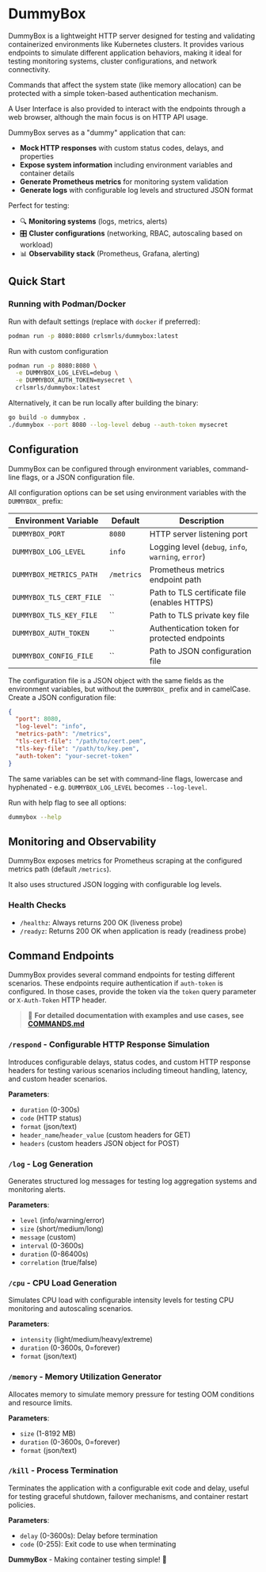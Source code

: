 # DummyBox

DummyBox is a lightweight HTTP server designed for testing and validating containerized environments like Kubernetes clusters. It provides various endpoints to simulate different application behaviors, making it ideal for testing monitoring systems, cluster configurations, and network connectivity. 

Commands that affect the system state (like memory allocation) can be protected with a simple token-based authentication mechanism.

A User Interface is also provided to interact with the endpoints through a web browser, although the main focus is on HTTP API usage.

DummyBox serves as a "dummy" application that can:
- **Mock HTTP responses** with custom status codes, delays, and properties
- **Expose system information** including environment variables and container details
- **Generate Prometheus metrics** for monitoring system validation
- **Generate logs** with configurable log levels and structured JSON format


Perfect for testing:
- 🔍 **Monitoring systems** (logs, metrics, alerts)
- 🎛️ **Cluster configurations** (networking, RBAC, autoscaling based on workload)
- 📊 **Observability stack** (Prometheus, Grafana, alerting)


## Quick Start

### Running with Podman/Docker

Run with default settings (replace with `docker` if preferred):

```bash
podman run -p 8080:8080 crlsmrls/dummybox:latest
```

Run with custom configuration
```bash
podman run -p 8080:8080 \
  -e DUMMYBOX_LOG_LEVEL=debug \
  -e DUMMYBOX_AUTH_TOKEN=mysecret \
  crlsmrls/dummybox:latest
```

Alternatively, it can be run locally after building the binary:

```bash
go build -o dummybox .
./dummybox --port 8080 --log-level debug --auth-token mysecret
```

## Configuration

DummyBox can be configured through environment variables, command-line flags, or a JSON configuration file.

All configuration options can be set using environment variables with the `DUMMYBOX_` prefix:

| Environment Variable | Default | Description |
|---------------------|---------|-------------|
| `DUMMYBOX_PORT` | `8080` | HTTP server listening port |
| `DUMMYBOX_LOG_LEVEL` | `info` | Logging level (`debug`, `info`, `warning`, `error`) |
| `DUMMYBOX_METRICS_PATH` | `/metrics` | Prometheus metrics endpoint path |
| `DUMMYBOX_TLS_CERT_FILE` | `` | Path to TLS certificate file (enables HTTPS) |
| `DUMMYBOX_TLS_KEY_FILE` | `` | Path to TLS private key file |
| `DUMMYBOX_AUTH_TOKEN` | `` | Authentication token for protected endpoints |
| `DUMMYBOX_CONFIG_FILE` | `` | Path to JSON configuration file |


The configuration file is a JSON object with the same fields as the environment variables, but without the `DUMMYBOX_` prefix and in camelCase. Create a JSON configuration file:

```json
{
  "port": 8080,
  "log-level": "info",
  "metrics-path": "/metrics",
  "tls-cert-file": "/path/to/cert.pem",
  "tls-key-file": "/path/to/key.pem",
  "auth-token": "your-secret-token"
}
```

The same variables can be set with command-line flags, lowercase and hyphenated - e.g. `DUMMYBOX_LOG_LEVEL` becomes `--log-level`.

Run with help flag to see all options:

```bash
dummybox --help
```

## Monitoring and Observability

DummyBox exposes metrics for Prometheus scraping at the configured metrics path (default `/metrics`).

It also uses structured JSON logging with configurable log levels. 

### Health Checks

- `/healthz`: Always returns 200 OK (liveness probe)
- `/readyz`: Returns 200 OK when application is ready (readiness probe)

## Command Endpoints

DummyBox provides several command endpoints for testing different scenarios. These endpoints require authentication if `auth-token` is configured. In those cases, provide the token via the `token` query parameter or `X-Auth-Token` HTTP header.

> 📖 **For detailed documentation with examples and use cases, see [COMMANDS.md](COMMANDS.md)**

### `/respond` - Configurable HTTP Response Simulation

Introduces configurable delays, status codes, and custom HTTP response headers for testing various scenarios including timeout handling, latency, and custom header scenarios.

**Parameters**: 
- `duration` (0-300s)
- `code` (HTTP status)
- `format` (json/text)
- `header_name`/`header_value` (custom headers for GET)
- `headers` (custom headers JSON object for POST)

### `/log` - Log Generation

Generates structured log messages for testing log aggregation systems and monitoring alerts.

**Parameters**: 
- `level` (info/warning/error)
- `size` (short/medium/long)
- `message` (custom)
- `interval` (0-3600s)
- `duration` (0-86400s)
- `correlation` (true/false)


### `/cpu` - CPU Load Generation

Simulates CPU load with configurable intensity levels for testing CPU monitoring and autoscaling scenarios.

**Parameters**: 
- `intensity` (light/medium/heavy/extreme)
- `duration` (0-3600s, 0=forever)
- `format` (json/text)

### `/memory` - Memory Utilization Generator

Allocates memory to simulate memory pressure for testing OOM conditions and resource limits.

**Parameters**:
- `size` (1-8192 MB)
- `duration` (0-3600s, 0=forever)
- `format` (json/text)

### `/kill` - Process Termination

Terminates the application with a configurable exit code and delay, useful for testing graceful shutdown, failover mechanisms, and container restart policies.

**Parameters**:
- `delay` (0-3600s): Delay before termination
- `code` (0-255): Exit code to use when terminating


**DummyBox** - Making container testing simple! 🚀
